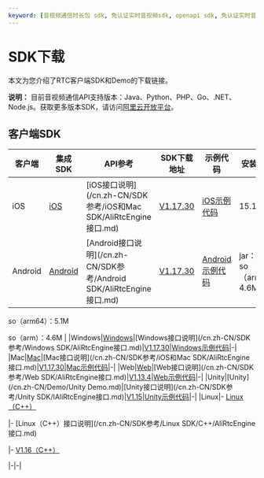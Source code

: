 ```yaml
---
keyword: [音视频通信时长包 sdk, 免认证实时音视频sdk, openapi sdk, 免认证实时音视频sdk]
---
```


# SDK下载

本文为您介绍了RTC客户端SDK和Demo的下载链接。

**说明：** 目前音视频通信API支持版本：Java、Python、PHP、Go、.NET、Node.js。获取更多版本SDK，请访问[阿里云开放平台](https://open.aliyun.com/sdk?product=rtc)。

## 客户端SDK

|客户端|集成SDK|API参考|SDK下载地址|示例代码|安装包增量|
|---|-----|-----|-------|----|-----|
|iOS|[iOS](/cn.zh-CN/快速入门/集成客户端SDK/iOS.md)|[iOS接口说明](/cn.zh-CN/SDK参考/iOS和Mac SDK/AliRtcEngine接口.md)|[V1.17.30](https://alivc-demo-cms.alicdn.com/versionProduct/sourceCode/rtc/1.17.30/AliRTCSdk_1.17.30_iOS.zip)|[iOS示例代码](https://github.com/aliyunvideo/AliRtcAppSample_iOS)|15.1M|
|Android|[Android](/cn.zh-CN/快速入门/集成客户端SDK/Android.md)|[Android接口说明](/cn.zh-CN/SDK参考/Android SDK/AliRtcEngine接口.md)|[V1.17.30](https://alivc-demo-cms.alicdn.com/versionProduct/sourceCode/rtc/1.17.30/AliRTCSdk_1.17.30_android.zip)|[Android示例代码](https://github.com/aliyunvideo/AliRtcAppSample_Android)|jar：782k so（armv7）：4.6M

so（arm64）：5.1M

so（arm）：4.6M |
|Windows|[Windows](/cn.zh-CN/快速入门/集成客户端SDK/Windows.md)|[Windows接口说明](/cn.zh-CN/SDK参考/Windows SDK/AliRtcEngine接口.md)|[V1.17.30](https://alivc-demo-cms.alicdn.com/versionProduct/sourceCode/rtc/1.17.30/AliRTCSdk_1.17.30_Windows.zip)|[Windows示例代码](https://github.com/aliyunvideo/AliRtcAppSample_Windows/tree/master/MFC%20Demo)|-|
|Mac|[Mac](/cn.zh-CN/快速入门/集成客户端SDK/Mac.md)|[Mac接口说明](/cn.zh-CN/SDK参考/iOS和Mac SDK/AliRtcEngine接口.md)|[V1.17.30](https://alivc-demo-cms.alicdn.com/versionProduct/sourceCode/rtc/1.17.30/AliRTCSdk_1.17.30_Mac.zip)|[Mac示例代码](https://github.com/aliyunvideo/AliRtcAppSample_Mac)|-|
|Web|[Web](/cn.zh-CN/快速入门/集成客户端SDK/Web.md)|[Web接口说明](/cn.zh-CN/SDK参考/Web SDK/AliRtcEngine接口.md)|[V1.13.4](https://alivc-demo-cms.alicdn.com/versionProduct/sourceCode/rtc/web/aliyun-webrtc-sdk-1.13.4.zip)|[Web示例代码](http://docs-aliyun.cn-hangzhou.oss.aliyun-inc.com/assets/attach/137410/cn_zh/1590117815969/AliRTC-WebSample%20%281%29.zip)|-|
|Unity|[Unity](/cn.zh-CN/Demo/Unity Demo.md)|[Unity接口说明](/cn.zh-CN/SDK参考/Unity SDK/IAliRtcEngine接口.md)|[V1.15](http://docs-aliyun.cn-hangzhou.oss.aliyun-inc.com/assets/attach/137418/cn_zh/1589335526814/alirtc_unity_sdk_1.15.0_release.zip)|[Unity示例代码](http://docs-aliyun.cn-hangzhou.oss.aliyun-inc.com/assets/attach/137410/cn_zh/1589276416654/AliRtcAppSample_Unity-master.7z)|-|
|Linux|-   [Linux（C++）](/cn.zh-CN/快速入门/集成客户端SDK/Linux/C++.md)

|-   [Linux（C++）接口说明](/cn.zh-CN/SDK参考/Linux SDK/C++/AliRtcEngine接口.md)

|-   [V1.16（C++）](https://alivc-demo-cms.alicdn.com/versionProduct/sourceCode/rtc/linux/1.16.0.linux.2003303.zip)

|-|-|

